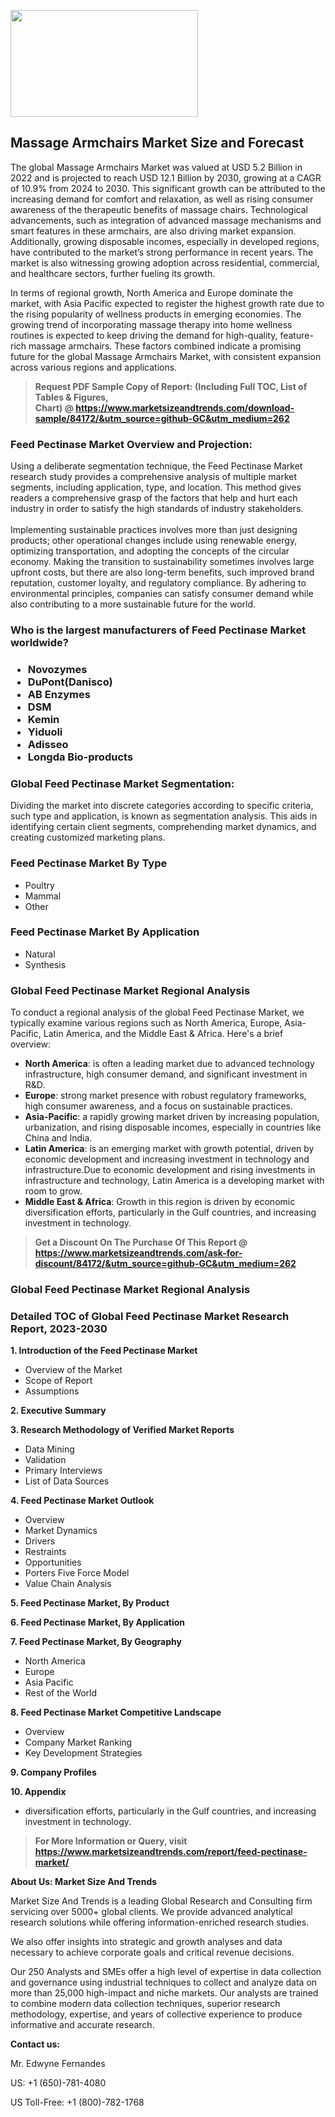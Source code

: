 <p><img class="alignnone size-medium wp-image-20088" src="https://ffe5etoiles.com/wp-content/uploads/2024/12/MST1-300x171.png" alt="" width="300" height="171" /></p><h2>Massage Armchairs Market Size and Forecast</h2><p>The global Massage Armchairs Market was valued at USD 5.2 Billion in 2022 and is projected to reach USD 12.1 Billion by 2030, growing at a CAGR of 10.9% from 2024 to 2030. This significant growth can be attributed to the increasing demand for comfort and relaxation, as well as rising consumer awareness of the therapeutic benefits of massage chairs. Technological advancements, such as integration of advanced massage mechanisms and smart features in these armchairs, are also driving market expansion. Additionally, growing disposable incomes, especially in developed regions, have contributed to the market’s strong performance in recent years. The market is also witnessing growing adoption across residential, commercial, and healthcare sectors, further fueling its growth.</p><p>In terms of regional growth, North America and Europe dominate the market, with Asia Pacific expected to register the highest growth rate due to the rising popularity of wellness products in emerging economies. The growing trend of incorporating massage therapy into home wellness routines is expected to keep driving the demand for high-quality, feature-rich massage armchairs. These factors combined indicate a promising future for the global Massage Armchairs Market, with consistent expansion across various regions and applications.</p></p><blockquote id="" class=""><strong>Request PDF Sample Copy of Report: (Including Full TOC, List of Tables &amp; Figures, Chart)&nbsp;@&nbsp;<strong><a href="https://www.marketsizeandtrends.com/download-sample/84172/&utm_source=github-GC&utm_medium=262" target="_blank">https://www.marketsizeandtrends.com/download-sample/84172/&utm_source=github-GC&utm_medium=262</a></strong></strong></blockquote><h3 id="" class="">Feed Pectinase Market&nbsp;Overview and Projection:</h3><p id="" class="">Using a deliberate segmentation technique, the Feed Pectinase Market research study provides a comprehensive analysis of multiple market segments, including application, type, and location. This method gives readers a comprehensive grasp of the factors that help and hurt each industry in order to satisfy the high standards of industry stakeholders. <br /> <br />Implementing sustainable practices involves more than just designing products; other operational changes include using renewable energy, optimizing transportation, and adopting the concepts of the circular economy. Making the transition to sustainability sometimes involves large upfront costs, but there are also long-term benefits, such improved brand reputation, customer loyalty, and regulatory compliance. By adhering to environmental principles, companies can satisfy consumer demand while also contributing to a more sustainable future for the world.</p><h3 id="" class="">Who is the largest manufacturers of&nbsp;Feed Pectinase Market worldwide?</h3><h3 class=""><p><ul><li>Novozymes </li><li> DuPont(Danisco) </li><li> AB Enzymes </li><li> DSM </li><li> Kemin </li><li> Yiduoli </li><li> Adisseo </li><li> Longda Bio-products</li></ul></p></h3><h3 id="" class="">Global&nbsp;Feed Pectinase Market Segmentation:</h3><p id="" class="">Dividing the market into discrete categories according to specific criteria, such type and application, is known as segmentation analysis. This aids in identifying certain client segments, comprehending market dynamics, and creating customized marketing plans.</p><h3 id="" class="">Feed Pectinase Market&nbsp;By Type</h3><p><p><ul><li>Poultry </li><li> Mammal </li><li> Other</p></li></ul></p></p><h3 id="" class="">Feed Pectinase Market&nbsp;By Application</h3><p class=""><p><ul><li>Natural </li><li> Synthesis</li></ul></p></p><h3 id="" class="">Global Feed Pectinase Market Regional Analysis</h3><p id="" class="">To conduct a regional analysis of the global Feed Pectinase Market, we typically examine various regions such as North America, Europe, Asia-Pacific, Latin America, and the Middle East &amp; Africa. Here's a brief overview:</p><ul><li><strong>North America</strong>: is often a leading market due to advanced technology infrastructure, high consumer demand, and significant investment in R&amp;D.</li><li><strong>Europe</strong>: strong market presence with robust regulatory frameworks, high consumer awareness, and a focus on sustainable practices.</li><li><strong>Asia-Pacific</strong>: a rapidly growing market driven by increasing population, urbanization, and rising disposable incomes, especially in countries like China and India.</li><li><strong>Latin America</strong>: is an emerging market with growth potential, driven by economic development and increasing investment in technology and infrastructure.Due to economic development and rising investments in infrastructure and technology, Latin America is a developing market with room to grow.</li><li><strong>Middle East &amp; Africa</strong>: Growth in this region is driven by economic diversification efforts, particularly in the Gulf countries, and increasing investment in technology.</li></ul><blockquote id="" class=""><strong>Get a Discount On The Purchase Of This Report @ <strong><a href="https://www.marketsizeandtrends.com/ask-for-discount/84172/&utm_source=github-GC&utm_medium=262" target="_blank">https://www.marketsizeandtrends.com/ask-for-discount/84172/&utm_source=github-GC&utm_medium=262</a></strong></strong></blockquote><h3 id="" class="">Global Feed Pectinase Market Regional Analysis</h3><h3 id="" class="">Detailed TOC of Global Feed Pectinase Market Research Report, 2023-2030</h3><p id="" class=""><strong>1. Introduction of the Feed Pectinase Market</strong></p><ul><li>Overview of the Market</li><li>Scope of Report</li><li>Assumptions</li></ul><p id="" class=""><strong>2. Executive Summary</strong></p><p id="" class=""><strong>3. Research Methodology of Verified Market Reports</strong></p><ul><li>Data Mining</li><li>Validation</li><li>Primary Interviews</li><li>List of Data Sources</li></ul><p id="" class=""><strong>4. Feed Pectinase Market Outlook</strong></p><ul><li>Overview</li><li>Market Dynamics</li><li>Drivers</li><li>Restraints</li><li>Opportunities</li><li>Porters Five Force Model</li><li>Value Chain Analysis</li></ul><p id="" class=""><strong>5. Feed Pectinase Market, By Product</strong></p><p id="" class=""><strong>6. Feed Pectinase Market, By Application</strong></p><p id="" class=""><strong>7. Feed Pectinase Market, By Geography</strong></p><ul><li>North America</li><li>Europe</li><li>Asia Pacific</li><li>Rest of the World</li></ul><p id="" class=""><strong>8. Feed Pectinase Market Competitive Landscape</strong></p><ul><li>Overview</li><li>Company Market Ranking</li><li>Key Development Strategies</li></ul><p id="" class=""><strong>9. Company Profiles</strong></p><p id="" class=""><strong>10. Appendix</strong></p><ul><li>diversification efforts, particularly in the Gulf countries, and increasing investment in technology.</li></ul><blockquote id="" class=""><strong>For More Information or Query, visit <strong><strong><a href="https://www.marketsizeandtrends.com/report/feed-pectinase-market/" target="_blank">https://www.marketsizeandtrends.com/report/feed-pectinase-market/</a></strong></strong></strong></blockquote><p id="" class=""><strong>About Us: Market Size And Trends</strong></p><p id="" class="">Market Size And Trends is a leading Global Research and Consulting firm servicing over 5000+ global clients. We provide advanced analytical research solutions while offering information-enriched research studies.</p><p id="" class="">We also offer insights into strategic and growth analyses and data necessary to achieve corporate goals and critical revenue decisions.</p><p id="" class="">Our 250 Analysts and SMEs offer a high level of expertise in data collection and governance using industrial techniques to collect and analyze data on more than 25,000 high-impact and niche markets. Our analysts are trained to combine modern data collection techniques, superior research methodology, expertise, and years of collective experience to produce informative and accurate research.</p><p id="" class=""><strong>Contact us:</strong></p><p id="" class="">Mr. Edwyne Fernandes</p><p id="" class="">US: +1 (650)-781-4080</p><p id="" class="">US Toll-Free: +1 (800)-782-1768</p>
